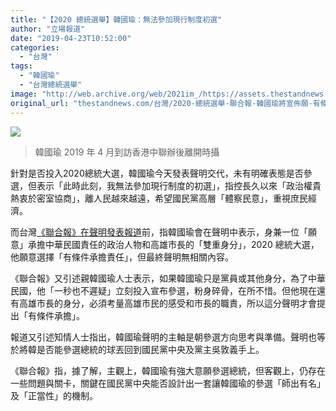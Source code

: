 ```yaml
---
title: "【2020 總統選舉】韓國瑜：無法參加現行制度初選"
author: "立場報道"
date: "2019-04-23T10:52:00"
categories:
  - "台灣"
tags:
  - "韓國瑜"
  - "台灣總統選舉"
image: "http://web.archive.org/web/2021im_/https://assets.thestandnews.com/media/photos/55541974_10161382488545265_4342675474896388096_o_YTK1N.png"
original_url: "thestandnews.com/台灣/2020-總統選舉-聯合報-韓國瑜將宣佈願-有條件承擔責任"
---
```

![](http://web.archive.org/web/2021im_/https://assets.thestandnews.com/media/photos/55541974_10161382488545265_4342675474896388096_o_YTK1N.png)
> 韓國瑜 2019 年 4 月到訪香港中聯辦後離開時攝

針對是否投入2020總統大選，韓國瑜今天發表聲明交代，未有明確表態是否參選，但表示「此時此刻，我無法參加現行制度的初選」，指控長久以來「政治權貴熱衷於密室協商」，離人民越來越遠，希望國民黨高層「體察民意」，重視庶民經濟。

而台灣[《聯合報》在聲明發表報道](http://web.archive.org/web/20211229132554/https://udn.com/news/story/12988/3771464?fbclid=IwAR0cqrF86cnZEyAPNP7OwTgfCFkJBzYvlyDqTsF7EEa0JUa0Y00a-GWmyn0)前，指韓國瑜會在聲明中表示，身兼一位「願意」承擔中華民國責任的政治人物和高雄市長的「雙重身分」，2020 總統大選，他願意選擇「有條件承擔責任」，但最終聲明無相關內容。

《聯合報》又引述親韓國瑜人士表示，如果韓國瑜只是黨員或其他身分，為了中華民國，他「一秒也不遲疑」立刻投入宣布參選，粉身碎骨，在所不惜。但他現在還有高雄市長的身分，必須考量高雄市民的感受和市長的職責，所以這分聲明才會提出「有條件承擔」。

報道又引述知情人士指出，韓國瑜聲明的主軸是朝參選方向思考與準備。聲明也等於將韓是否能參選總統的球丟回到國民黨中央及黨主吳敦義手上。

《聯合報》指，據了解，主觀上，韓國瑜有強大意願參選總統，但客觀上，仍存在一些問題與關卡，關鍵在國民黨中央能否設計出一套讓韓國瑜的參選「師出有名」及「正當性」的機制。